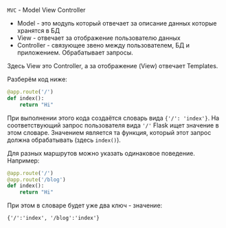 `MVC` - Model View Controller

- Model - это модуль который отвечает за описание данных которые хранятся в БД
- View - отвечает за отображение пользователю данных
- Controller - связующее звено между пользователем, БД и приложением. Обрабатывает запросы.

Здесь View это Controller, а за отображение (View) отвечает Templates. 

Разберём код ниже:

```py
@app.route('/') 
def index():
    return "Hi"
```

При выполнении этого кода создаётся словарь вида `{'/': 'index'}`. На соответствующий запрос пользователя вида `'/'` Flask ищет значение в этом словаре. Значением является та функция, который этот запрос должна обрабатывать (здесь `index()`).

Для разных маршрутов можно указать одинаковое поведение. Например:

```py
@app.route('/')
@app.route('/blog')
def index():
    return "Hi"
```

При этом в словаре будет уже два ключ - значение:

`{'/':'index',
'/blog':'index'}`
